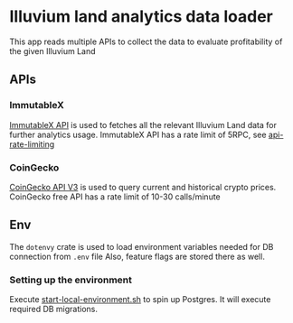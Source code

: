 # Illuvium land analytics data loader

This app reads multiple APIs to collect the data to evaluate profitability of the given Illuvium Land

## APIs

### ImmutableX

[ImmutableX API](https://docs.x.immutable.com/docs) is used to fetches all the relevant Illuvium Land data for further
analytics usage.
ImmutableX API has a rate limit of 5RPC, see [api-rate-limiting](https://docs.x.immutable.com/docs/api-rate-limiting)

### CoinGecko

[CoinGecko API V3](https://www.coingecko.com/en/api/documentation) is used to query current and historical crypto
prices.
CoinGecko free API has a rate limit of 10-30 calls/minute

## Env

The `dotenvy` crate is used to load environment variables needed for DB connection from `.env` file
Also, feature flags are stored there as well.

### Setting up the environment

Execute [start-local-environment.sh](environment/start-local-environment.sh) to spin up Postgres.
It will execute required DB migrations.